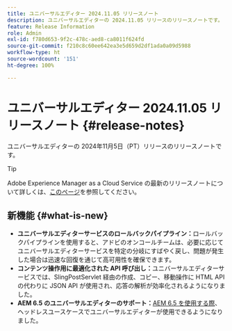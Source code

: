```yaml
---
title: ユニバーサルエディター 2024.11.05 リリースノート
description: ユニバーサルエディターの 2024.11.05 リリースのリリースノートです。
feature: Release Information
role: Admin
exl-id: f780d653-9f2c-478c-aed8-ca8011f624fd
source-git-commit: f210c8c60ee642ea3e5d659d2df1ada0a09d5988
workflow-type: ht
source-wordcount: '151'
ht-degree: 100%

---
```


# ユニバーサルエディター 2024.11.05 リリースノート {#release-notes}

ユニバーサルエディターの 2024年11月5日（PT）リリースのリリースノートです。

>[!TIP]
>
>Adobe Experience Manager as a Cloud Service の最新のリリースノートについて詳しくは、[このページ](/help/release-notes/release-notes-cloud/release-notes-current.md)を参照してください。

## 新機能 {#what-is-new}

* **ユニバーサルエディターサービスのロールバックパイプライン：**&#x200B;ロールバックパイプラインを使用すると、アドビのオンコールチームは、必要に応じてユニバーサルエディターサービスを特定の分岐にすばやく戻し、問題が発生した場合は迅速な回復を通じて高可用性を確保できます。
* **コンテンツ操作用に最適化された API 呼び出し：**&#x200B;ユニバーサルエディターサービスでは、SlingPostServlet 経由の作成、コピー、移動操作に HTML API の代わりに JSON API が使用され、応答の解析が効率化されるようになりました。
* **AEM 6.5 のユニバーサルエディターのサポート：**[AEM 6.5 を使用する際](https://experienceleague.adobe.com/ja/docs/experience-manager-65/content/implementing/developing/headless/universal-editor/introduction)、ヘッドレスユースケースでユニバーサルエディターが使用できるようになりました。
